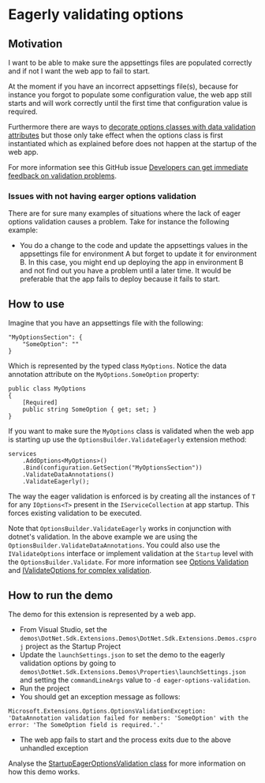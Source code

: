 ﻿# Eagerly validating options

## Motivation

I want to be able to make sure the appsettings files are populated correctly and if not I want the web app to fail to start.

At the moment if you have an incorrect appsettings file(s), because for instance you forgot to populate some configuration value, the web app still starts and will work correctly until the first time that configuration value is required.

Furthermore there are ways to [decorate options classes with data validation attributes](https://docs.microsoft.com/en-us/aspnet/core/fundamentals/configuration/options#options-validation) but those only take effect when the options class is first instantiated which as explained before does not happen at the startup of the web app.

For more information see this GitHub issue [Developers can get immediate feedback on validation problems](https://github.com/dotnet/runtime/issues/36391).
### Issues with not having earger options validation

There are for sure many examples of situations where the lack of eager options validation causes a problem. Take for instance the following example:

* You do a change to the code and update the appsettings values in the appsettings file for environment A but forget to update it for environment B. In this case, you might end up deploying the app in environment B and not find out you have a problem until a later time. It would be preferable that the app fails to deploy because it fails to start.

## How to use

Imagine that you have an appsettings file with the following:

```
"MyOptionsSection": {
	"SomeOption": ""
}
```

Which is represented by the typed class `MyOptions`. Notice the data annotation attribute on the `MyOptions.SomeOption` property:

```
public class MyOptions
{
	[Required]
	public string SomeOption { get; set; }
}
```

If you want to make sure the `MyOptions` class is validated when the web app is starting up use the `OptionsBuilder.ValidateEagerly` extension method:

```
services
	.AddOptions<MyOptions>()
	.Bind(configuration.GetSection("MyOptionsSection"))
	.ValidateDataAnnotations()
	.ValidateEagerly();
```

The way the eager validation is enforced is by creating all the instances of `T` for any `IOptions<T>` present in the `IServiceCollection` at app startup. This forces existing validation to be executed.

Note that `OptionsBuilder.ValidateEagerly` works in conjunction with dotnet's validation. In the above example we are using the `OptionsBuilder.ValidateDataAnnotations`. You could also use the `IValidateOptions` interface or implement validation at the `Startup` level with the `OptionsBuilder.Validate`. For more information see [Options Validation](https://docs.microsoft.com/en-us/aspnet/core/fundamentals/configuration/options?view=aspnetcore-5.0#options-validation) and [IValidateOptions for complex validation](https://docs.microsoft.com/en-us/aspnet/core/fundamentals/configuration/options?view=aspnetcore-5.0#ivalidateoptions-for-complex-validation).

## How to run the demo

The demo for this extension is represented by a web app.

* From Visual Studio, set the `demos\DotNet.Sdk.Extensions.Demos\DotNet.Sdk.Extensions.Demos.csproj` project as the Startup Project
* Update the `launchSettings.json` to set the demo to the eagerly validation options by going to `demos\DotNet.Sdk.Extensions.Demos\Properties\launchSettings.json` and setting the `commandLineArgs` value to `-d eager-options-validation`.
* Run the project
* You should get an exception message as follows:
  
```
Microsoft.Extensions.Options.OptionsValidationException: 
'DataAnnotation validation failed for members: 'SomeOption' with the error: 'The SomeOption field is required.'.'
```

* The web app fails to start and the process exits due to the above unhandled exception

Analyse the [StartupEagerOptionsValidation class](/demos/DotNet.Sdk.Extensions.Demos/Options/EagerValidateOptions/StartupEagerOptionsValidation.cs) for more information on how this demo works.
